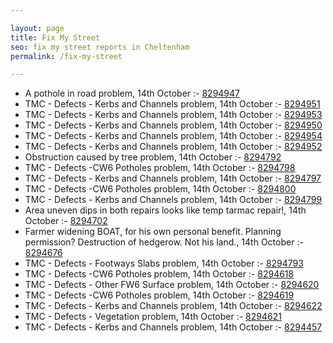 ```yaml
---

layout: page
title: Fix My Street
seo: fix my street reports in Cheltenham
permalink: /fix-my-street

---
```


<!-- fix_marker starts -->

- A pothole in road problem, 14th October :- [8294947](https://www.fixmystreet.com/report/8294947)
- TMC - Defects - Kerbs and Channels problem, 14th October :- [8294951](https://www.fixmystreet.com/report/8294951)
- TMC - Defects - Kerbs and Channels problem, 14th October :- [8294953](https://www.fixmystreet.com/report/8294953)
- TMC - Defects - Kerbs and Channels problem, 14th October :- [8294950](https://www.fixmystreet.com/report/8294950)
- TMC - Defects - Kerbs and Channels problem, 14th October :- [8294954](https://www.fixmystreet.com/report/8294954)
- TMC - Defects - Kerbs and Channels problem, 14th October :- [8294952](https://www.fixmystreet.com/report/8294952)
- Obstruction caused by tree problem, 14th October :- [8294792](https://www.fixmystreet.com/report/8294792)
- TMC - Defects -CW6 Potholes  problem, 14th October :- [8294798](https://www.fixmystreet.com/report/8294798)
- TMC - Defects - Kerbs and Channels problem, 14th October :- [8294797](https://www.fixmystreet.com/report/8294797)
- TMC - Defects -CW6 Potholes  problem, 14th October :- [8294800](https://www.fixmystreet.com/report/8294800)
- TMC - Defects - Kerbs and Channels problem, 14th October :- [8294799](https://www.fixmystreet.com/report/8294799)
- Area uneven dips in both repairs looks like temp tarmac repair!, 14th October :- [8294702](https://www.fixmystreet.com/report/8294702)
- Farmer widening BOAT, for his own personal benefit. Planning permission? Destruction of hedgerow. Not his land., 14th October :- [8294676](https://www.fixmystreet.com/report/8294676)
- TMC - Defects - Footways Slabs problem, 14th October :- [8294793](https://www.fixmystreet.com/report/8294793)
- TMC - Defects -CW6 Potholes  problem, 14th October :- [8294618](https://www.fixmystreet.com/report/8294618)
- TMC - Defects - Other FW6  Surface problem, 14th October :- [8294620](https://www.fixmystreet.com/report/8294620)
- TMC - Defects -CW6 Potholes  problem, 14th October :- [8294619](https://www.fixmystreet.com/report/8294619)
- TMC - Defects - Kerbs and Channels problem, 14th October :- [8294622](https://www.fixmystreet.com/report/8294622)
- TMC - Defects - Vegetation problem, 14th October :- [8294621](https://www.fixmystreet.com/report/8294621)
- TMC - Defects - Kerbs and Channels problem, 14th October :- [8294457](https://www.fixmystreet.com/report/8294457)

<!-- fix_marker ends -->